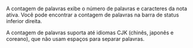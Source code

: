 A contagem de palavras exibe o número de palavras e caracteres da nota ativa. Você pode encontrar a contagem de palavras na barra de status inferior direita.

A contagem de palavras suporta até idiomas CJK (chinês, japonês e coreano), que não usam espaços para separar palavras.